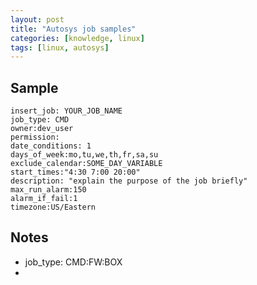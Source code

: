 ```yaml
---
layout: post
title: "Autosys job samples"
categories: [knowledge, linux]
tags: [linux, autosys]
---
```


Sample
-----------

    insert_job: YOUR_JOB_NAME
    job_type: CMD 
    owner:dev_user
    permission:
    date_conditions: 1
    days_of_week:mo,tu,we,th,fr,sa,su
    exclude_calendar:SOME_DAY_VARIABLE
    start_times:"4:30 7:00 20:00"
    description: "explain the purpose of the job briefly"
    max_run_alarm:150
    alarm_if_fail:1
    timezone:US/Eastern

Notes
---------

* job_type: CMD:FW:BOX
* 
